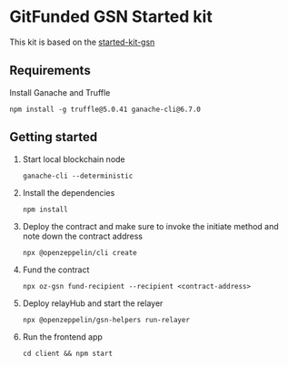# GitFunded GSN Started kit

This kit is based on the [started-kit-gsn](https://github.com/OpenZeppelin/starter-kit-gsn)

## Requirements

Install Ganache and Truffle

```
npm install -g truffle@5.0.41 ganache-cli@6.7.0
```

## Getting started

1. Start local blockchain node

    ```
    ganache-cli --deterministic
    
    ```
2. Install the dependencies

    ```
    npm install
    ```   
   
3. Deploy the contract and make sure to invoke the initiate method and note down the contract address

    ```
    npx @openzeppelin/cli create
    ```

4. Fund the contract

    ```
    npx oz-gsn fund-recipient --recipient <contract-address>
    ```
    
5. Deploy relayHub and start the relayer    

    ``` 
    npx @openzeppelin/gsn-helpers run-relayer
    ```

6. Run the frontend app

    ```
    cd client && npm start
    ```
